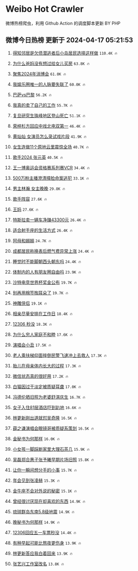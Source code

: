 # Weibo Hot Crawler 



微博热榜爬虫，利用 Github Action 的调度脚本更新 BY PHP 


## 微博今日热榜 更新于 2024-04-17 05:21:53 
1. [得知邻居是欠债潜逃者后小岛居民选择这样做](https://s.weibo.com/weibo?q=%23%E5%BE%97%E7%9F%A5%E9%82%BB%E5%B1%85%E6%98%AF%E6%AC%A0%E5%80%BA%E6%BD%9C%E9%80%83%E8%80%85%E5%90%8E%E5%B0%8F%E5%B2%9B%E5%B1%85%E6%B0%91%E9%80%89%E6%8B%A9%E8%BF%99%E6%A0%B7%E5%81%9A%23&t=31&band_rank=1&Refer=top) `110.4K 🔥` 

1. [为什么爸妈没有想过给女儿买房](https://s.weibo.com/weibo?q=%23%E4%B8%BA%E4%BB%80%E4%B9%88%E7%88%B8%E5%A6%88%E6%B2%A1%E6%9C%89%E6%83%B3%E8%BF%87%E7%BB%99%E5%A5%B3%E5%84%BF%E4%B9%B0%E6%88%BF%23&t=31&band_rank=2&Refer=top) `63.8K 🔥` 

1. [聚焦2024年消博会](https://s.weibo.com/weibo?q=%23%E8%81%9A%E7%84%A62024%E5%B9%B4%E6%B6%88%E5%8D%9A%E4%BC%9A%23&t=31&band_rank=3&Refer=top) `61.0K 🔥` 

1. [我娱乐圈唯一的人脉要失联了](https://s.weibo.com/weibo?q=%23%E6%88%91%E5%A8%B1%E4%B9%90%E5%9C%88%E5%94%AF%E4%B8%80%E7%9A%84%E4%BA%BA%E8%84%89%E8%A6%81%E5%A4%B1%E8%81%94%E4%BA%86%23&t=31&band_rank=4&Refer=top) `60.0K 🔥` 

1. [巴萨vs巴黎](https://s.weibo.com/weibo?q=%23%E5%B7%B4%E8%90%A8vs%E5%B7%B4%E9%BB%8E%23&t=31&band_rank=5&Refer=top) `56.2K 🔥` 

1. [我真的卖了自己的工作](https://s.weibo.com/weibo?q=%23%E6%88%91%E7%9C%9F%E7%9A%84%E5%8D%96%E4%BA%86%E8%87%AA%E5%B7%B1%E7%9A%84%E5%B7%A5%E4%BD%9C%23&t=31&band_rank=6&Refer=top) `55.7K 🔥` 

1. [复旦研究生珠峰地区登山死亡](https://s.weibo.com/weibo?q=%23%E5%A4%8D%E6%97%A6%E7%A0%94%E7%A9%B6%E7%94%9F%E7%8F%A0%E5%B3%B0%E5%9C%B0%E5%8C%BA%E7%99%BB%E5%B1%B1%E6%AD%BB%E4%BA%A1%23&t=31&band_rank=7&Refer=top) `51.1K 🔥` 

1. [荣梓杉方回应中戏北电双第一](https://s.weibo.com/weibo?q=%23%E8%8D%A3%E6%A2%93%E6%9D%89%E6%96%B9%E5%9B%9E%E5%BA%94%E4%B8%AD%E6%88%8F%E5%8C%97%E7%94%B5%E5%8F%8C%E7%AC%AC%E4%B8%80%23&t=31&band_rank=8&Refer=top) `46.4K 🔥` 

1. [黄灿灿 女演员怎么录试戏片段](https://s.weibo.com/weibo?q=%E9%BB%84%E7%81%BF%E7%81%BF%20%E5%A5%B3%E6%BC%94%E5%91%98%E6%80%8E%E4%B9%88%E5%BD%95%E8%AF%95%E6%88%8F%E7%89%87%E6%AE%B5&t=31&band_rank=9&Refer=top) `41.9K 🔥` 

1. [女生连做11个原地云里震惊全场](https://s.weibo.com/weibo?q=%23%E5%A5%B3%E7%94%9F%E8%BF%9E%E5%81%9A11%E4%B8%AA%E5%8E%9F%E5%9C%B0%E4%BA%91%E9%87%8C%E9%9C%87%E6%83%8A%E5%85%A8%E5%9C%BA%23&t=31&band_rank=10&Refer=top) `40.7K 🔥` 

1. [歌手2024 张元英](https://s.weibo.com/weibo?q=%E6%AD%8C%E6%89%8B2024%20%E5%BC%A0%E5%85%83%E8%8B%B1&t=31&band_rank=11&Refer=top) `40.5K 🔥` 

1. [王一博奥运会资格赛系列赛VCR](https://s.weibo.com/weibo?q=%23%E7%8E%8B%E4%B8%80%E5%8D%9A%E5%A5%A5%E8%BF%90%E4%BC%9A%E8%B5%84%E6%A0%BC%E8%B5%9B%E7%B3%BB%E5%88%97%E8%B5%9BVCR%23&t=31&band_rank=12&Refer=top) `34.4K 🔥` 

1. [500万粉主播澄清撞脸命案逃犯](https://s.weibo.com/weibo?q=%23500%E4%B8%87%E7%B2%89%E4%B8%BB%E6%92%AD%E6%BE%84%E6%B8%85%E6%92%9E%E8%84%B8%E5%91%BD%E6%A1%88%E9%80%83%E7%8A%AF%23&t=31&band_rank=13&Refer=top) `33.1K 🔥` 

1. [男主林瀚 女主晚晚](https://s.weibo.com/weibo?q=%E7%94%B7%E4%B8%BB%E6%9E%97%E7%80%9A%20%E5%A5%B3%E4%B8%BB%E6%99%9A%E6%99%9A&t=31&band_rank=14&Refer=top) `29.8K 🔥` 

1. [歌手阵容](https://s.weibo.com/weibo?q=%E6%AD%8C%E6%89%8B%E9%98%B5%E5%AE%B9&t=31&band_rank=15&Refer=top) `27.6K 🔥` 

1. [王妈](https://s.weibo.com/weibo?q=%E7%8E%8B%E5%A6%88&t=31&band_rank=16&Refer=top) `27.6K 🔥` 

1. [特斯拉卖一辆车净赚43300元](https://s.weibo.com/weibo?q=%23%E7%89%B9%E6%96%AF%E6%8B%89%E5%8D%96%E4%B8%80%E8%BE%86%E8%BD%A6%E5%87%80%E8%B5%9A43300%E5%85%83%23&t=31&band_rank=17&Refer=top) `26.4K 🔥` 

1. [适合射手座的生活方式](https://s.weibo.com/weibo?q=%23%E9%80%82%E5%90%88%E5%B0%84%E6%89%8B%E5%BA%A7%E7%9A%84%E7%94%9F%E6%B4%BB%E6%96%B9%E5%BC%8F%23&t=31&band_rank=18&Refer=top) `26.4K 🔥` 

1. [阿母和嫋嫋](https://s.weibo.com/weibo?q=%23%E9%98%BF%E6%AF%8D%E5%92%8C%E5%AB%8B%E5%AB%8B%23&t=31&band_rank=19&Refer=top) `24.7K 🔥` 

1. [成都居民称换表后燃气费异常上涨](https://s.weibo.com/weibo?q=%23%E6%88%90%E9%83%BD%E5%B1%85%E6%B0%91%E7%A7%B0%E6%8D%A2%E8%A1%A8%E5%90%8E%E7%87%83%E6%B0%94%E8%B4%B9%E5%BC%82%E5%B8%B8%E4%B8%8A%E6%B6%A8%23&t=31&band_rank=20&Refer=top) `24.4K 🔥` 

1. [睡觉时不能脚朝西头朝东吗](https://s.weibo.com/weibo?q=%23%E7%9D%A1%E8%A7%89%E6%97%B6%E4%B8%8D%E8%83%BD%E8%84%9A%E6%9C%9D%E8%A5%BF%E5%A4%B4%E6%9C%9D%E4%B8%9C%E5%90%97%23&t=31&band_rank=21&Refer=top) `24.4K 🔥` 

1. [体制内的人有朋友圈自由吗](https://s.weibo.com/weibo?q=%23%E4%BD%93%E5%88%B6%E5%86%85%E7%9A%84%E4%BA%BA%E6%9C%89%E6%9C%8B%E5%8F%8B%E5%9C%88%E8%87%AA%E7%94%B1%E5%90%97%23&t=31&band_rank=22&Refer=top) `23.9K 🔥` 

1. [沙特电竞世界杯奖金公布](https://s.weibo.com/weibo?q=%23%E6%B2%99%E7%89%B9%E7%94%B5%E7%AB%9E%E4%B8%96%E7%95%8C%E6%9D%AF%E5%A5%96%E9%87%91%E5%85%AC%E5%B8%83%23&t=31&band_rank=23&Refer=top) `19.7K 🔥` 

1. [别再用棉签掏耳朵了](https://s.weibo.com/weibo?q=%E5%88%AB%E5%86%8D%E7%94%A8%E6%A3%89%E7%AD%BE%E6%8E%8F%E8%80%B3%E6%9C%B5%E4%BA%86&t=31&band_rank=24&Refer=top) `19.7K 🔥` 

1. [神雕侠侣](https://s.weibo.com/weibo?q=%E7%A5%9E%E9%9B%95%E4%BE%A0%E4%BE%A3&t=31&band_rank=25&Refer=top) `19.1K 🔥` 

1. [相亲尽量安排在工作日](https://s.weibo.com/weibo?q=%23%E7%9B%B8%E4%BA%B2%E5%B0%BD%E9%87%8F%E5%AE%89%E6%8E%92%E5%9C%A8%E5%B7%A5%E4%BD%9C%E6%97%A5%23&t=31&band_rank=26&Refer=top) `18.4K 🔥` 

1. [12306 秒没](https://s.weibo.com/weibo?q=12306%20%E7%A7%92%E6%B2%A1&t=31&band_rank=27&Refer=top) `18.3K 🔥` 

1. [为什么穷人家庭不和睦](https://s.weibo.com/weibo?q=%23%E4%B8%BA%E4%BB%80%E4%B9%88%E7%A9%B7%E4%BA%BA%E5%AE%B6%E5%BA%AD%E4%B8%8D%E5%92%8C%E7%9D%A6%23&t=31&band_rank=28&Refer=top) `17.6K 🔥` 

1. [演唱会小丑](https://s.weibo.com/weibo?q=%E6%BC%94%E5%94%B1%E4%BC%9A%E5%B0%8F%E4%B8%91&t=31&band_rank=29&Refer=top) `17.5K 🔥` 

1. [老人乘扶梯仰面摔倒民警飞速冲上去救人](https://s.weibo.com/weibo?q=%23%E8%80%81%E4%BA%BA%E4%B9%98%E6%89%B6%E6%A2%AF%E4%BB%B0%E9%9D%A2%E6%91%94%E5%80%92%E6%B0%91%E8%AD%A6%E9%A3%9E%E9%80%9F%E5%86%B2%E4%B8%8A%E5%8E%BB%E6%95%91%E4%BA%BA%23&t=31&band_rank=30&Refer=top) `17.3K 🔥` 

1. [胎儿在母亲体内长大的过程](https://s.weibo.com/weibo?q=%E8%83%8E%E5%84%BF%E5%9C%A8%E6%AF%8D%E4%BA%B2%E4%BD%93%E5%86%85%E9%95%BF%E5%A4%A7%E7%9A%84%E8%BF%87%E7%A8%8B&t=31&band_rank=31&Refer=top) `17.3K 🔥` 

1. [微信状态真的很好用](https://s.weibo.com/weibo?q=%23%E5%BE%AE%E4%BF%A1%E7%8A%B6%E6%80%81%E7%9C%9F%E7%9A%84%E5%BE%88%E5%A5%BD%E7%94%A8%23&t=31&band_rank=32&Refer=top) `17.2K 🔥` 

1. [白猫因过于淡定被质疑耳聋](https://s.weibo.com/weibo?q=%E7%99%BD%E7%8C%AB%E5%9B%A0%E8%BF%87%E4%BA%8E%E6%B7%A1%E5%AE%9A%E8%A2%AB%E8%B4%A8%E7%96%91%E8%80%B3%E8%81%8B&t=31&band_rank=33&Refer=top) `17.0K 🔥` 

1. [冯德伦晒旧照为老婆舒淇庆生](https://s.weibo.com/weibo?q=%23%E5%86%AF%E5%BE%B7%E4%BC%A6%E6%99%92%E6%97%A7%E7%85%A7%E4%B8%BA%E8%80%81%E5%A9%86%E8%88%92%E6%B7%87%E5%BA%86%E7%94%9F%23&t=31&band_rank=34&Refer=top) `16.7K 🔥` 

1. [女子入住81层酒店吓到趴地](https://s.weibo.com/weibo?q=%23%E5%A5%B3%E5%AD%90%E5%85%A5%E4%BD%8F81%E5%B1%82%E9%85%92%E5%BA%97%E5%90%93%E5%88%B0%E8%B6%B4%E5%9C%B0%23&t=31&band_rank=35&Refer=top) `16.6K 🔥` 

1. [林更新刚出道就怼吴奇隆](https://s.weibo.com/weibo?q=%23%E6%9E%97%E6%9B%B4%E6%96%B0%E5%88%9A%E5%87%BA%E9%81%93%E5%B0%B1%E6%80%BC%E5%90%B4%E5%A5%87%E9%9A%86%23&t=31&band_rank=36&Refer=top) `16.5K 🔥` 

1. [薛之谦演唱会眼镜哥被质疑系策划](https://s.weibo.com/weibo?q=%23%E8%96%9B%E4%B9%8B%E8%B0%A6%E6%BC%94%E5%94%B1%E4%BC%9A%E7%9C%BC%E9%95%9C%E5%93%A5%E8%A2%AB%E8%B4%A8%E7%96%91%E7%B3%BB%E7%AD%96%E5%88%92%23&t=31&band_rank=37&Refer=top) `16.5K 🔥` 

1. [金秘书为何那样](https://s.weibo.com/weibo?q=%E9%87%91%E7%A7%98%E4%B9%A6%E4%B8%BA%E4%BD%95%E9%82%A3%E6%A0%B7&t=31&band_rank=38&Refer=top) `16.0K 🔥` 

1. [小女孩一脚踩断家里大理石茶几](https://s.weibo.com/weibo?q=%23%E5%B0%8F%E5%A5%B3%E5%AD%A9%E4%B8%80%E8%84%9A%E8%B8%A9%E6%96%AD%E5%AE%B6%E9%87%8C%E5%A4%A7%E7%90%86%E7%9F%B3%E8%8C%B6%E5%87%A0%23&t=31&band_rank=39&Refer=top) `15.9K 🔥` 

1. [吴磊郑合惠子张予曦早期片场旧照](https://s.weibo.com/weibo?q=%23%E5%90%B4%E7%A3%8A%E9%83%91%E5%90%88%E6%83%A0%E5%AD%90%E5%BC%A0%E4%BA%88%E6%9B%A6%E6%97%A9%E6%9C%9F%E7%89%87%E5%9C%BA%E6%97%A7%E7%85%A7%23&t=31&band_rank=40&Refer=top) `15.8K 🔥` 

1. [让你一瞬间想分手的小事](https://s.weibo.com/weibo?q=%E8%AE%A9%E4%BD%A0%E4%B8%80%E7%9E%AC%E9%97%B4%E6%83%B3%E5%88%86%E6%89%8B%E7%9A%84%E5%B0%8F%E4%BA%8B&t=31&band_rank=41&Refer=top) `15.7K 🔥` 

1. [年会见到张凌赫](https://s.weibo.com/weibo?q=%E5%B9%B4%E4%BC%9A%E8%A7%81%E5%88%B0%E5%BC%A0%E5%87%8C%E8%B5%AB&t=31&band_rank=42&Refer=top) `15.3K 🔥` 

1. [金牛座不会对外说的秘密](https://s.weibo.com/weibo?q=%23%E9%87%91%E7%89%9B%E5%BA%A7%E4%B8%8D%E4%BC%9A%E5%AF%B9%E5%A4%96%E8%AF%B4%E7%9A%84%E7%A7%98%E5%AF%86%23&t=31&band_rank=43&Refer=top) `15.1K 🔥` 

1. [曾经很讨厌现在却喜欢的东西](https://s.weibo.com/weibo?q=%23%E6%9B%BE%E7%BB%8F%E5%BE%88%E8%AE%A8%E5%8E%8C%E7%8E%B0%E5%9C%A8%E5%8D%B4%E5%96%9C%E6%AC%A2%E7%9A%84%E4%B8%9C%E8%A5%BF%23&t=31&band_rank=44&Refer=top) `14.9K 🔥` 

1. [琉球群岛东南5.8级地震](https://s.weibo.com/weibo?q=%23%E7%90%89%E7%90%83%E7%BE%A4%E5%B2%9B%E4%B8%9C%E5%8D%975.8%E7%BA%A7%E5%9C%B0%E9%9C%87%23&t=31&band_rank=45&Refer=top) `14.9K 🔥` 

1. [晚秘书为何那样](https://s.weibo.com/weibo?q=%23%E6%99%9A%E7%A7%98%E4%B9%A6%E4%B8%BA%E4%BD%95%E9%82%A3%E6%A0%B7%23&t=31&band_rank=46&Refer=top) `14.9K 🔥` 

1. [12306回应五一车票秒没](https://s.weibo.com/weibo?q=%2312306%E5%9B%9E%E5%BA%94%E4%BA%94%E4%B8%80%E8%BD%A6%E7%A5%A8%E7%A7%92%E6%B2%A1%23&t=31&band_rank=47&Refer=top) `14.4K 🔥` 

1. [有种早起可能比熬夜更伤身](https://s.weibo.com/weibo?q=%23%E6%9C%89%E7%A7%8D%E6%97%A9%E8%B5%B7%E5%8F%AF%E8%83%BD%E6%AF%94%E7%86%AC%E5%A4%9C%E6%9B%B4%E4%BC%A4%E8%BA%AB%23&t=31&band_rank=48&Refer=top) `13.9K 🔥` 

1. [林更新答应我白着回来](https://s.weibo.com/weibo?q=%23%E6%9E%97%E6%9B%B4%E6%96%B0%E7%AD%94%E5%BA%94%E6%88%91%E7%99%BD%E7%9D%80%E5%9B%9E%E6%9D%A5%23&t=31&band_rank=49&Refer=top) `13.9K 🔥` 

1. [张艺兴工作室改名](https://s.weibo.com/weibo?q=%E5%BC%A0%E8%89%BA%E5%85%B4%E5%B7%A5%E4%BD%9C%E5%AE%A4%E6%94%B9%E5%90%8D&t=31&band_rank=50&Refer=top) `13.8K 🔥` 

